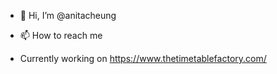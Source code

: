 - 👋 Hi, I’m @anitacheung
<!-- - 👀 I’m interested in AI and machine learning -->
<!-- - 💞️ I’m looking to collaborate on anything -->
- 📫 How to reach me

- Currently working on https://www.thetimetablefactory.com/

<!---
anitacheung83/anitacheung83 is a ✨ special ✨ repository because its `README.md` (this file) appears on your GitHub profile.
You can click the Preview link to take a look at your changes.
--->
